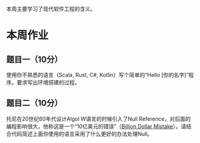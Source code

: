 本周主要学习了现代软件工程的含义。

# 本周作业
## 题目一（10分）
使用你不熟悉的语言（Scala, Rust, C#, Kotlin）写个简单的“Hello [你的名字]”程序。要求写出环境搭建的过程。

## 题目二（10分）
托尼在20世纪60年代设计Algol W语言的时候引入了Null Reference，对后面的编程影响很大，他称这是一个“10亿美元的错误”（[Billion Dollar Mistake](https://www.infoq.com/presentations/Null-References-The-Billion-Dollar-Mistake-Tony-Hoare/)）。请结合代码简述上面你使用的语言采用了什么更好的办法处理Null。